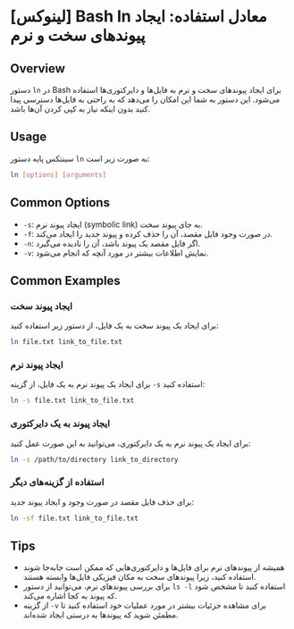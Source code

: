 # [لینوکس] Bash ln معادل استفاده: ایجاد پیوندهای سخت و نرم

## Overview
دستور `ln` در Bash برای ایجاد پیوندهای سخت و نرم به فایل‌ها و دایرکتوری‌ها استفاده می‌شود. این دستور به شما این امکان را می‌دهد که به راحتی به فایل‌ها دسترسی پیدا کنید بدون اینکه نیاز به کپی کردن آن‌ها باشد.

## Usage
سینتکس پایه دستور `ln` به صورت زیر است:

```bash
ln [options] [arguments]
```

## Common Options
- `-s`: ایجاد پیوند نرم (symbolic link) به جای پیوند سخت.
- `-f`: در صورت وجود فایل مقصد، آن را حذف کرده و پیوند جدید را ایجاد می‌کند.
- `-n`: اگر فایل مقصد یک پیوند باشد، آن را نادیده می‌گیرد.
- `-v`: نمایش اطلاعات بیشتر در مورد آنچه که انجام می‌شود.

## Common Examples
### ایجاد پیوند سخت
برای ایجاد یک پیوند سخت به یک فایل، از دستور زیر استفاده کنید:

```bash
ln file.txt link_to_file.txt
```

### ایجاد پیوند نرم
برای ایجاد یک پیوند نرم به یک فایل، از گزینه `-s` استفاده کنید:

```bash
ln -s file.txt link_to_file.txt
```

### ایجاد پیوند به یک دایرکتوری
برای ایجاد یک پیوند نرم به یک دایرکتوری، می‌توانید به این صورت عمل کنید:

```bash
ln -s /path/to/directory link_to_directory
```

### استفاده از گزینه‌های دیگر
برای حذف فایل مقصد در صورت وجود و ایجاد پیوند جدید:

```bash
ln -sf file.txt link_to_file.txt
```

## Tips
- همیشه از پیوندهای نرم برای فایل‌ها و دایرکتوری‌هایی که ممکن است جابه‌جا شوند استفاده کنید، زیرا پیوندهای سخت به مکان فیزیکی فایل‌ها وابسته هستند.
- برای بررسی پیوندهای نرم، می‌توانید از دستور `ls -l` استفاده کنید تا مشخص شود که پیوند به کجا اشاره می‌کند.
- از گزینه `-v` برای مشاهده جزئیات بیشتر در مورد عملیات خود استفاده کنید تا مطمئن شوید که پیوندها به درستی ایجاد شده‌اند.